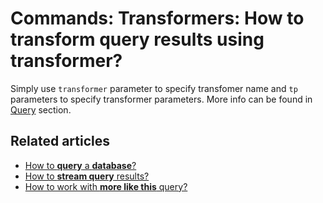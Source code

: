 # Commands: Transformers: How to transform query results using transformer?

Simply use `transformer` parameter to specify transfomer name and `tp` parameters to specify transformer parameters. More info can be found in [Query](../../../../client-api/commands/querying/how-to-query-a-database) section.

## Related articles

- [How to **query** a **database**?](../../../../client-api/commands/querying/how-to-query-a-database)   
- [How to **stream query** results?](../../../../client-api/commands/querying/how-to-stream-query-results)
- [How to work with **more like this** query?](../../../../client-api/commands/querying/how-to-work-with-morelikethis-query)
